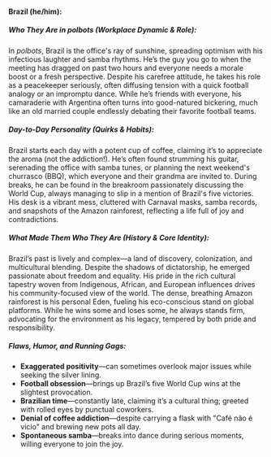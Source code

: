 #### Brazil (he/him):  

##### Who They Are in *polbots* (Workplace Dynamic & Role):  
In *polbots*, Brazil is the office's ray of sunshine, spreading optimism with his infectious laughter and samba rhythms. He’s the guy you go to when the meeting has dragged on past two hours and everyone needs a morale boost or a fresh perspective. Despite his carefree attitude, he takes his role as a peacekeeper seriously, often diffusing tension with a quick football analogy or an impromptu dance. While he’s friends with everyone, his camaraderie with Argentina often turns into good-natured bickering, much like an old married couple endlessly debating their favorite football teams.

##### Day-to-Day Personality (Quirks & Habits):  
Brazil starts each day with a potent cup of coffee, claiming it’s to appreciate the aroma (not the addiction!). He’s often found strumming his guitar, serenading the office with samba tunes, or planning the next weekend's churrasco (BBQ), which everyone and their grandma are invited to. During breaks, he can be found in the breakroom passionately discussing the World Cup, always managing to slip in a mention of Brazil's five victories. His desk is a vibrant mess, cluttered with Carnaval masks, samba records, and snapshots of the Amazon rainforest, reflecting a life full of joy and contradictions.

##### What Made Them Who They Are (History & Core Identity):  
Brazil’s past is lively and complex—a land of discovery, colonization, and multicultural blending. Despite the shadows of dictatorship, he emerged passionate about freedom and equality. His pride in the rich cultural tapestry woven from Indigenous, African, and European influences drives his community-focused view of the world. The dense, breathing Amazon rainforest is his personal Eden, fueling his eco-conscious stand on global platforms. While he wins some and loses some, he always stands firm, advocating for the environment as his legacy, tempered by both pride and responsibility.

##### Flaws, Humor, and Running Gags:  
- **Exaggerated positivity**—can sometimes overlook major issues while seeking the silver lining.  
- **Football obsession**—brings up Brazil’s five World Cup wins at the slightest provocation.  
- **Brazilian time**—constantly late, claiming it’s a cultural thing; greeted with rolled eyes by punctual coworkers.  
- **Denial of coffee addiction**—despite carrying a flask with "Café não é vicio" and brewing new pots all day.  
- **Spontaneous samba**—breaks into dance during serious moments, willing everyone to join the joy.